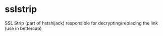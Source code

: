 # sslstrip
SSL Strip (part of hstshijack) responsible for decrypting/replacing the link (use in bettercap)
